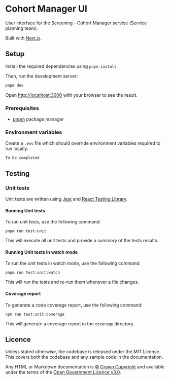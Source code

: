 # Cohort Manager UI

User interface for the Screening - Cohort Manager service (Service planning team).

Built with [Next.js](https://nextjs.org/).

## Setup

Install the required dependencies using `pnpm install`

Then, run the development server:

```bash
pnpm dev
```

Open [http://localhost:3000](http://localhost:3000) with your browser to see the result.

### Prerequisites

- [pnpm](https://pnpm.io/) package manager

### Environment variables

Create a `.env` file which should override environment variables required to run locally:

```
To be completed
```

## Testing

### Unit tests

Unit tests are written using [Jest](https://jestjs.io/) and [React Testing Library](https://testing-library.com/docs/react-testing-library/intro/).

#### Running Unit tests

To run unit tests, use the following command:

```
pnpm run test:unit
```

This will execute all unit tests and provide a summary of the tests results.

#### Running Unit tests in watch mode

To run the unit tests in watch mode, use the following command:

```
pnpm run test:unit:watch
```

This will run the tests and re-run them whenever a file changes.

#### Coverage report

To generate a code coverage report, use the following command:

```
npm run test:unit:coverage
```

This will generate a coverage report in the `coverage` directory.

## Licence

Unless stated otherwise, the codebase is released under the MIT License. This covers both the codebase and any sample code in the documentation.

Any HTML or Markdown documentation is [© Crown Copyright](https://www.nationalarchives.gov.uk/information-management/re-using-public-sector-information/uk-government-licensing-framework/crown-copyright/) and available under the terms of the [Open Government Licence v3.0](https://www.nationalarchives.gov.uk/doc/open-government-licence/version/3/).
